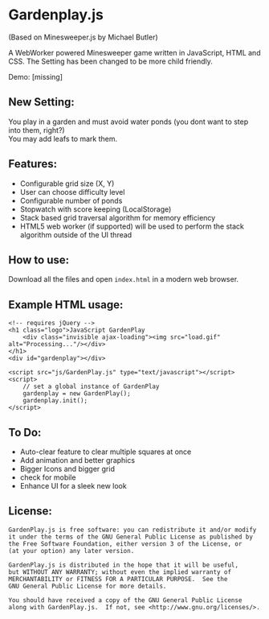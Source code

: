 Gardenplay.js
===========
(Based on Minesweeper.js by Michael Butler)

A WebWorker powered Minesweeper game written in JavaScript, HTML and CSS.
The Setting has been changed to be more child friendly.

Demo: [missing]

New Setting:
------------

You play in a garden and must avoid water ponds (you dont want to step into them, right?)  
You may add leafs to mark them.

Features:
-----------
+ Configurable grid size (X, Y)
+ User can choose difficulty level
+ Configurable number of ponds
+ Stopwatch with score keeping (LocalStorage)
+ Stack based grid traversal algorithm for memory efficiency
+ HTML5 web worker (if supported) will be used to perform the stack algorithm outside of the UI thread

How to use:
-----------
Download all the files and open `index.html` in a modern web browser.

Example HTML usage:
-----------
```
<!-- requires jQuery -->
<h1 class="logo">JavaScript GardenPlay
    <div class="invisible ajax-loading"><img src="load.gif" alt="Processing..."/></div>
</h1>
<div id="gardenplay"></div>

<script src="js/GardenPlay.js" type="text/javascript"></script>
<script>
    // set a global instance of GardenPlay
    gardenplay = new GardenPlay();
    gardenplay.init();
</script>
```

To Do:
-----------
+ Auto-clear feature to clear multiple squares at once
+ Add animation and better graphics
+ Bigger Icons and bigger grid
+ check for mobile
+ Enhance UI for a sleek new look


License:
-----------
    GardenPlay.js is free software: you can redistribute it and/or modify
    it under the terms of the GNU General Public License as published by
    the Free Software Foundation, either version 3 of the License, or
    (at your option) any later version.

    GardenPlay.js is distributed in the hope that it will be useful,
    but WITHOUT ANY WARRANTY; without even the implied warranty of
    MERCHANTABILITY or FITNESS FOR A PARTICULAR PURPOSE.  See the
    GNU General Public License for more details.

    You should have received a copy of the GNU General Public License
    along with GardenPlay.js.  If not, see <http://www.gnu.org/licenses/>.
